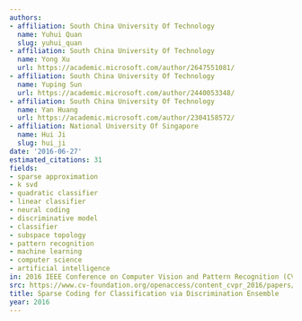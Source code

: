 ```yaml
---
authors:
- affiliation: South China University Of Technology
  name: Yuhui Quan
  slug: yuhui_quan
- affiliation: South China University Of Technology
  name: Yong Xu
  url: https://academic.microsoft.com/author/2647551081/
- affiliation: South China University Of Technology
  name: Yuping Sun
  url: https://academic.microsoft.com/author/2440053348/
- affiliation: South China University Of Technology
  name: Yan Huang
  url: https://academic.microsoft.com/author/2304158572/
- affiliation: National University Of Singapore
  name: Hui Ji
  slug: hui_ji
date: '2016-06-27'
estimated_citations: 31
fields:
- sparse approximation
- k svd
- quadratic classifier
- linear classifier
- neural coding
- discriminative model
- classifier
- subspace topology
- pattern recognition
- machine learning
- computer science
- artificial intelligence
in: 2016 IEEE Conference on Computer Vision and Pattern Recognition (CVPR)
src: https://www.cv-foundation.org/openaccess/content_cvpr_2016/papers/Quan_Sparse_Coding_for_CVPR_2016_paper.pdf
title: Sparse Coding for Classification via Discrimination Ensemble
year: 2016
---
```

